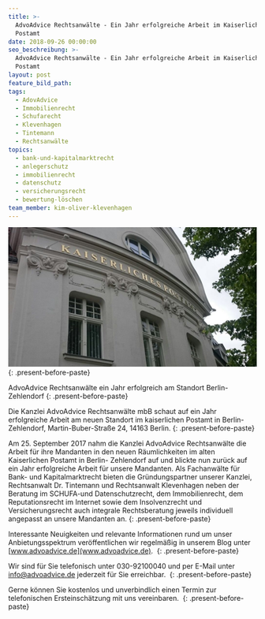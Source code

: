 ```yaml
---
title: >-
  AdvoAdvice Rechtsanwälte - Ein Jahr erfolgreiche Arbeit im Kaiserlichen
  Postamt
date: 2018-09-26 00:00:00
seo_beschreibung: >-
  AdvoAdvice Rechtsanwälte - Ein Jahr erfolgreiche Arbeit im Kaiserlichen
  Postamt
layout: post
feature_bild_path:
tags:
  - AdovAdvice
  - Immobilienrecht
  - Schufarecht
  - Klevenhagen
  - Tintemann
  - Rechtsanwälte
topics:
  - bank-und-kapitalmarktrecht
  - anlegerschutz
  - immobilienrecht
  - datenschutz
  - versicherungsrecht
  - bewertung-löschen
team_member: kim-oliver-klevenhagen
---
```


![](/uploads/kaiserliches-postamt-nah.jpg)
{: .present-before-paste}

AdvoAdvice Rechtsanw&auml;lte ein Jahr erfolgreich am Standort Berlin-Zehlendorf
{: .present-before-paste}

Die Kanzlei AdvoAdvice Rechtsanw&auml;lte mbB schaut auf ein Jahr erfolgreiche Arbeit am neuen Standort im kaiserlichen Postamt in Berlin-Zehlendorf, Martin-Buber-Stra&szlig;e 24, 14163 Berlin.
{: .present-before-paste}

Am 25. September 2017 nahm die Kanzlei AdvoAdvice Rechtsanw&auml;lte die Arbeit f&uuml;r ihre Mandanten in den neuen R&auml;umlichkeiten im alten Kaiserlichen Postamt in Berlin- Zehlendorf auf und blickte nun zur&uuml;ck auf ein Jahr erfolgreiche Arbeit f&uuml;r unsere Mandanten. Als Fachanw&auml;lte f&uuml;r Bank- und Kapitalmarktrecht bieten die Gr&uuml;ndungspartner unserer Kanzlei, Rechtsanwalt Dr. Tintemann und Rechtsanwalt Klevenhagen neben der Beratung im SCHUFA-und Datenschutzrecht, dem Immobilienrecht, dem Reputationsrecht im Internet sowie dem Insolvenzrecht und Versicherungsrecht auch integrale Rechtsberatung jeweils individuell angepasst an unsere Mandanten an.
{: .present-before-paste}

Interessante Neuigkeiten und relevante Informationen rund um unser Anbietungsspektrum ver&ouml;ffentlichen wir regelm&auml;&szlig;ig in unserem Blog unter [www.advoadvice.de](www.advoadvice.de).&nbsp;
{: .present-before-paste}

Wir sind f&uuml;r Sie telefonisch unter 030-92100040 und per E-Mail unter info@advoadvice.de jederzeit f&uuml;r Sie erreichbar.&nbsp;
{: .present-before-paste}

Gerne k&ouml;nnen Sie kostenlos und unverbindlich einen Termin zur telefonischen Ersteinsch&auml;tzung mit uns vereinbaren.&nbsp;
{: .present-before-paste}